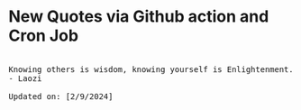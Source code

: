 # New Quotes via Github action and Cron Job

<pre>
<!-- #quote -->
Knowing others is wisdom, knowing yourself is Enlightenment.
- Laozi

Updated on: [2/9/2024]
<!-- #quoteEnd -->
</pre>
